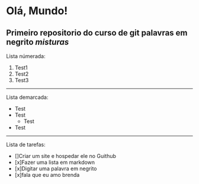 # Olá, Mundo!
 Primeiro repositorio do curso de git
 palavras em **negrito**
 _*misturas*_ 
 ---
Lista númerada:
 1. Test1
 2. Test2
 5. Test3
 ---
Lista demarcada:
 * Test
 * Test
    * Test
* Test
***
Lista de tarefas:
- []Criar um site e hospedar ele no Guithub
- [x]Fazer uma lista em markdown
- [x]Digitar uma palavra em negrito
- [x]fala que eu amo brenda